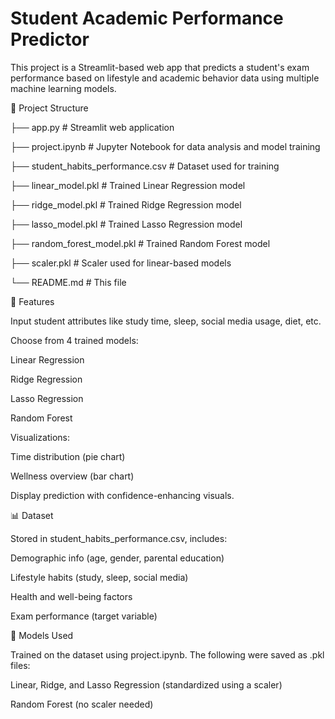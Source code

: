 # Student Academic Performance Predictor
This project is a Streamlit-based web app that predicts a student's exam performance based on lifestyle and academic behavior data using multiple machine learning models.

📁 Project Structure

├── app.py                        # Streamlit web application

├── project.ipynb                # Jupyter Notebook for data analysis and model training

├── student_habits_performance.csv  # Dataset used for training

├── linear_model.pkl             # Trained Linear Regression model

├── ridge_model.pkl              # Trained Ridge Regression model

├── lasso_model.pkl              # Trained Lasso Regression model

├── random_forest_model.pkl      # Trained Random Forest model

├── scaler.pkl                   # Scaler used for linear-based models

└── README.md                    # This file


🧠 Features

Input student attributes like study time, sleep, social media usage, diet, etc.

Choose from 4 trained models:

Linear Regression

Ridge Regression

Lasso Regression

Random Forest

Visualizations:

Time distribution (pie chart)

Wellness overview (bar chart)

Display prediction with confidence-enhancing visuals.


📊 Dataset

Stored in student_habits_performance.csv, includes:

Demographic info (age, gender, parental education)

Lifestyle habits (study, sleep, social media)

Health and well-being factors

Exam performance (target variable)


🧪 Models Used

Trained on the dataset using project.ipynb. The following were saved as .pkl files:

Linear, Ridge, and Lasso Regression (standardized using a scaler)

Random Forest (no scaler needed)
